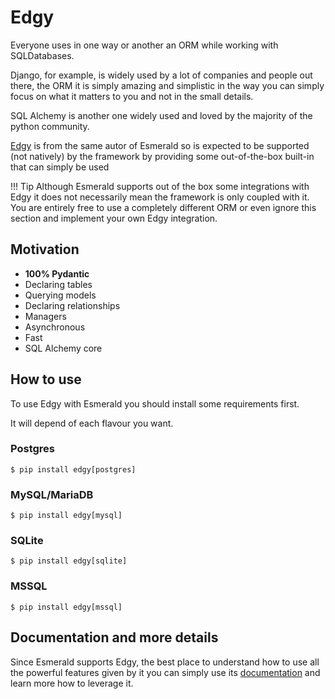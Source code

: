 # Edgy

Everyone uses in one way or another an ORM while working with SQLDatabases.

Django, for example, is widely used by a lot of companies and people out there, the ORM it is simply
amazing and simplistic in the way you can simply focus on what it matters to you and not in the
small details.

SQL Alchemy is another one widely used and loved by the majority of the python community.

[Edgy](https://edgy.tarsild.io) is from the same autor of Esmerald so is expected to be
supported (not natively) by the framework by providing some out-of-the-box built-in that can simply
be used

!!! Tip
    Although Esmerald supports out of the box some integrations with Edgy it does not necessarily mean the framework
    is only coupled with it. You are entirely free to use a completely different ORM or even ignore this section and
    implement your own Edgy integration.

## Motivation

* **100% Pydantic**
* Declaring tables
* Querying models
* Declaring relationships
* Managers
* Asynchronous
* Fast
* SQL Alchemy core


## How to use

To use Edgy with Esmerald you should install some requirements first.

It will depend of each flavour you want.

### Postgres

```shell
$ pip install edgy[postgres]
```

### MySQL/MariaDB

```shell
$ pip install edgy[mysql]
```

### SQLite

```shell
$ pip install edgy[sqlite]
```

### MSSQL

```shell
$ pip install edgy[mssql]
```

## Documentation and more details

Since Esmerald supports Edgy, the best place to understand how to use all the powerful features given by it you can simply
use its [documentation](https://edgy.tarsild.io/) and learn more how to leverage it.
